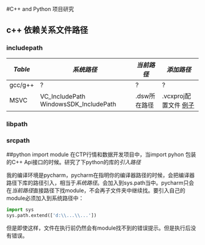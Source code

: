 #C++ and Python 项目研究
## c++ 依赖关系文件路径
### includepath

*Table*|*系统路径*|*当前路径*|*添加路径*
-----|------|------|------
gcc/g++|?|?|?
MSVC|VC_IncludePath WindowsSDK_IncludePath|.dsw所在路径|.vcxproj配置文件 [例子](https://github.com/tbxy09/VisualStudioProjExample/blob/master/tradermain.vcxproj)

### libpath

### srcpath

##python import module
在CTP行情和数据开发项目中，当import pyhon 包装的C++ Api接口的时候。研究了下python的库的*引入路径*

我的编译环境是pycharm，pycharm在指明你的编译器路径的时候，会把编译器路径下库的路径引入，相当于*系统路径*。会加入到sys.path当中。pycharm只会在*当前路径*直接路径下找module，不会再子文件夹中继续找。要引入自己的module必须加入到系统路径中：

```python
import sys
sys.path.extend(['d:\\...\\...'])
```
但是即使这样，文件在执行前仍然会有module找不到的错误提示。但是执行后没有错误。




